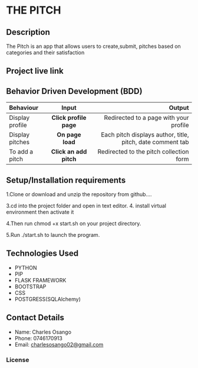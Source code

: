 # THE PITCH

## Description
The Pitch is an app that allows users to create,submit, pitches based on categories and their satisfaction

## Project live link
 


## Behavior Driven Development (BDD)
| Behaviour | Input | Output |
| :---------------- | :---------------: | ------------------: |
| Display profile | **Click profile page** | Redirected to a page with your profile |
| Display pitches | **On page load** | Each pitch displays author, title, pitch, date comment tab |
| To add a pitch  | **Click an add pitch** | Redirected to the pitch collection form|

## Setup/Installation requirements
1.Clone or download and unzip the repository from github....



3.cd into the project folder and open in text editor.
4. install virtual environment then activate it

4.Then run chmod +x start.sh on your project directory.

5.Run  ./start.sh to launch the program.

## Technologies Used
* PYTHON
* PIP
* FLASK FRAMEWORK
* BOOTSTRAP
* CSS
* POSTGRESS(SQLAlchemy)
## Contact Details
* Name: Charles Osango
* Phone: 0746170913
* Email: charlesosango02@gmail.com

### License
